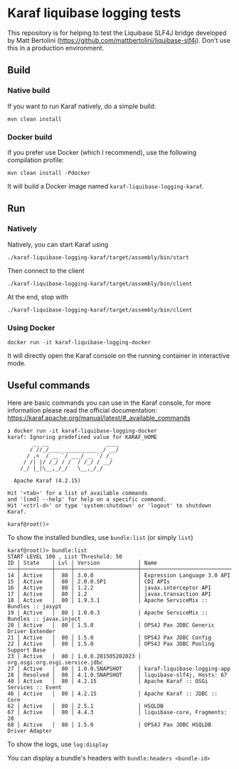 # Karaf liquibase logging tests
This repository is for helping to test the Liquibase SLF4J bridge developed by Matt Bertolini (https://github.com/mattbertolini/liquibase-slf4j). Don't use this in a production environment.

## Build
### Native build
If you want to run Karaf natively, do a simple build:
```
mvn clean install
```

### Docker build
If you prefer use Docker (which I recommend), use the following compilation profile:

```
mvn clean install -Pdocker
```

It will build a Docker image named `karaf-liquibase-logging-karaf`.

## Run

### Natively 
Natively, you can start Karaf using
```
./karaf-liquibase-logging-karaf/target/assembly/bin/start
```

Then connect to the client
```
./karaf-liquibase-logging-karaf/target/assembly/bin/client
```

At the end, stop with
```
./karaf-liquibase-logging-karaf/target/assembly/bin/client
```

### Using Docker
```
docker run -it karaf-liquibase-logging-docker
```
It will directly open the Karaf console on the running container in interactive mode.

## Useful commands

Here are basic commands you can use in the Karaf console, for more information please read the official documentation: https://karaf.apache.org/manual/latest/#_available_commands
```
❯ docker run -it karaf-liquibase-logging-docker
karaf: Ignoring predefined value for KARAF_HOME
        __ __                  ____      
       / //_/____ __________ _/ __/      
      / ,<  / __ `/ ___/ __ `/ /_        
     / /| |/ /_/ / /  / /_/ / __/        
    /_/ |_|\__,_/_/   \__,_/_/         

  Apache Karaf (4.2.15)

Hit '<tab>' for a list of available commands
and '[cmd] --help' for help on a specific command.
Hit '<ctrl-d>' or type 'system:shutdown' or 'logout' to shutdown Karaf.

karaf@root()>      
```

To show the installed bundles, use `bundle:list` (or simply `list`)
```
karaf@root()> bundle:list
START LEVEL 100 , List Threshold: 50
ID │ State    │ Lvl │ Version            │ Name
───┼──────────┼─────┼────────────────────┼──────────────────────────────────────────────────────────────────────────────────────────────────────────────────────────────────────────────────────────────────────────────────────────────────────────────────────────────────────────────────────────────────────────────────
14 │ Active   │  80 │ 3.0.0              │ Expression Language 3.0 API
15 │ Active   │  80 │ 2.0.0.SP1          │ CDI APIs
16 │ Active   │  80 │ 1.2.2              │ javax.interceptor API
17 │ Active   │  80 │ 1.2                │ javax.transaction API
18 │ Active   │  80 │ 1.9.3.1            │ Apache ServiceMix :: Bundles :: jasypt
19 │ Active   │  80 │ 1.0.0.3            │ Apache ServiceMix :: Bundles :: javax.inject
20 │ Active   │  80 │ 1.5.0              │ OPS4J Pax JDBC Generic Driver Extender
21 │ Active   │  80 │ 1.5.0              │ OPS4J Pax JDBC Config
22 │ Active   │  80 │ 1.5.0              │ OPS4J Pax JDBC Pooling Support Base
23 │ Active   │  80 │ 1.0.0.201505202023 │ org.osgi:org.osgi.service.jdbc
27 │ Active   │  80 │ 1.0.0.SNAPSHOT     │ karaf-liquibase-logging-app
28 │ Resolved │  80 │ 4.1.0.SNAPSHOT     │ liquibase-slf4j, Hosts: 67
40 │ Active   │  80 │ 4.2.15             │ Apache Karaf :: OSGi Services :: Event
46 │ Active   │  80 │ 4.2.15             │ Apache Karaf :: JDBC :: Core
62 │ Active   │  80 │ 2.5.1              │ HSQLDB
67 │ Active   │  80 │ 4.4.3              │ liquibase-core, Fragments: 28
68 │ Active   │  80 │ 1.5.0              │ OPS4J Pax JDBC HSQLDB Driver Adapter
```

To show the logs, use `log:display`

You can display a bundle's headers with `bundle:headers <bundle-id>`
